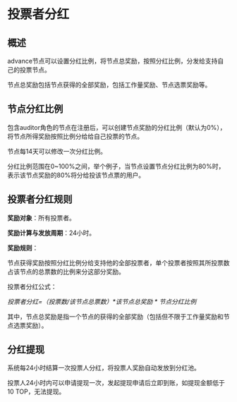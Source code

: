 # 投票者分红

## 概述

advance节点可以设置分红比例，将节点总奖励，按照分红比例，分发给支持自己的投票节点。

节点总奖励包括节点获得的全部奖励，包括工作量奖励、节点选票奖励等。

## 节点分红比例

包含auditor角色的节点在注册后，可以创建节点奖励的分红比例（默认为0%），将节点所得奖励按照比例分给给自己投票的节点。

节点每14天可以修改一次分红比例。

分红比例范围在0~100%之间，举个例子，当节点设置节点分红比例为80%时，表示该节点奖励的80%将分给投该节点票的用户。

## 投票者分红规则

**奖励对象**：所有投票者。

**奖励计算与发放周期**：24小时。

**奖励规则**：

节点获得奖励按照分红比例分给支持他的全部投票者，单个投票者按照其所投票数占该节点的总票数的比例来分这部分奖励。

投票者分红公式：

*投票者分红=（投票数/该节点总票数）\*该节点总奖励 \* 节点分红比例*

其中，节点总奖励是指一个节点的获得的全部奖励（包括但不限于工作量奖励和节点选票奖励）。

## 分红提现

系统每24小时结算一次投票人分红，将投票人奖励自动发放到分红池。

投票人24小时内可以申请提现一次，发起提现申请后立即到账，如提现金额低于10 TOP，无法提现。